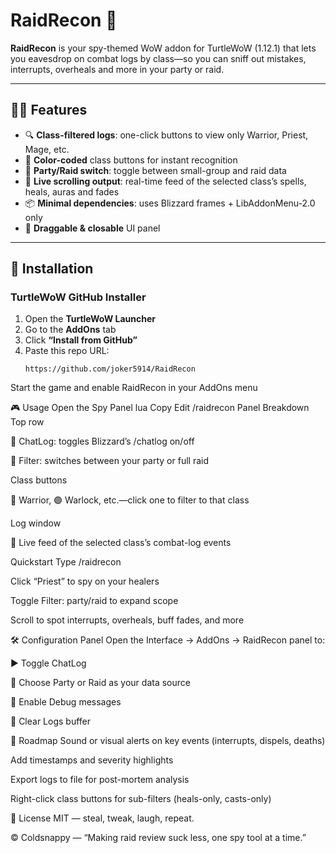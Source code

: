 # RaidRecon 📡

**RaidRecon** is your spy-themed WoW addon for TurtleWoW (1.12.1) that lets you eavesdrop on combat logs by class—so you can sniff out mistakes, interrupts, overheals and more in your party or raid.

---

## 🕵️‍♂️ Features

- 🔍 **Class-filtered logs**: one-click buttons to view only Warrior, Priest, Mage, etc.  
- 🎨 **Color-coded** class buttons for instant recognition  
- 🔀 **Party/Raid switch**: toggle between small-group and raid data  
- 📜 **Live scrolling output**: real-time feed of the selected class’s spells, heals, auras and fades  
- 📦 **Minimal dependencies**: uses Blizzard frames + LibAddonMenu-2.0 only  
- 📌 **Draggable & closable** UI panel  

---

## 🚀 Installation

### TurtleWoW GitHub Installer

1. Open the **TurtleWoW Launcher**  
2. Go to the **AddOns** tab  
3. Click **“Install from GitHub”**  
4. Paste this repo URL:  
   ```text
   https://github.com/joker5914/RaidRecon
Start the game and enable RaidRecon in your AddOns menu

🎮 Usage
Open the Spy Panel
lua
Copy
Edit
/raidrecon
Panel Breakdown
Top row

📡 ChatLog: toggles Blizzard’s /chatlog on/off

🔀 Filter: switches between your party or full raid

Class buttons

🔵 Warrior, 🟣 Warlock, etc.—click one to filter to that class

Log window

📜 Live feed of the selected class’s combat-log events

Quickstart
Type /raidrecon

Click “Priest” to spy on your healers

Toggle Filter: party/raid to expand scope

Scroll to spot interrupts, overheals, buff fades, and more

🛠️ Configuration Panel
Open the Interface → AddOns → RaidRecon panel to:

▶️ Toggle ChatLog

🔽 Choose Party or Raid as your data source

🐞 Enable Debug messages

🧹 Clear Logs buffer

🧪 Roadmap
 Sound or visual alerts on key events (interrupts, dispels, deaths)

 Add timestamps and severity highlights

 Export logs to file for post-mortem analysis

 Right-click class buttons for sub-filters (heals-only, casts-only)

📝 License
MIT — steal, tweak, laugh, repeat.

© Coldsnappy — “Making raid review suck less, one spy tool at a time.”
